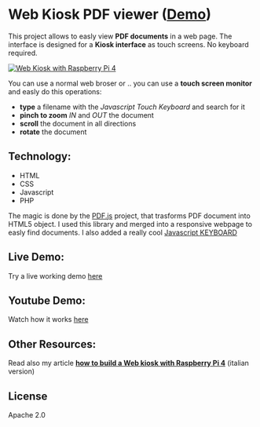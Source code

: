# Web Kiosk PDF viewer ([Demo](https://www.alessandroscola.com/web-kiosk-pdf-viewer/))

This project allows to easly view **PDF documents** in a web page.
The interface is designed for a **Kiosk interface** as touch screens. No keyboard required.

[![Web Kiosk with Raspberry Pi 4](https://img.youtube.com/vi/4O5nr4Ld83Q/0.jpg)](https://www.youtube.com/watch?v=4O5nr4Ld83Q)


You can use a normal web broser or ..
you can use a __touch screen monitor__ and easly do this operations:
* **type** a filename with the _Javascript Touch Keyboard_ and search for it
* **pinch to zoom** _IN_ and _OUT_ the document
* **scroll** the document in all directions
* **rotate** the document


## Technology:

* HTML
* CSS
* Javascript
* PHP

The magic is done by the [PDF.js](https://github.com/mozilla/pdf.js) project, that trasforms PDF document into HTML5 object. 
I used this library and merged into a responsive webpage to easly find documents.
I also added a really cool [Javascript KEYBOARD](https://github.com/Mottie/Keyboard)

## Live Demo:

Try a live working demo [here](https://www.alessandroscola.com/web-kiosk-pdf-viewer/)
## Youtube Demo:

Watch how it works [here](https://www.youtube.com/watch?v=4O5nr4Ld83Q)

## Other Resources:

Read also my article  [**how to build a Web kiosk with Raspberry Pi 4**](https://www.alessandroscola.com/computer/chiosco-multimediale-web-con-raspberry.html) (italian version)


## License
Apache 2.0
 
